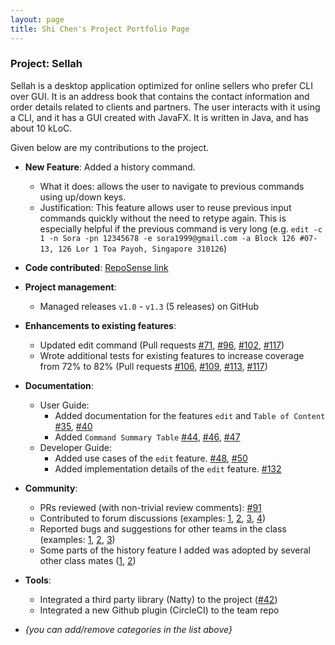 ```yaml
---
layout: page
title: Shi Chen's Project Portfolio Page
---
```


### Project: Sellah

Sellah is a desktop application optimized for online sellers who prefer CLI over GUI. It is an address book that
contains the contact information and order details related to clients and partners. The user interacts with it using a
CLI, and it has a GUI created with JavaFX. It is written in Java, and has about 10 kLoC.

Given below are my contributions to the project.

* **New Feature**: Added a history command.
    * What it does: allows the user to navigate to previous commands using up/down keys.
    * Justification: This feature allows user to reuse previous input commands quickly without the need to retype again.
      This is especially helpful if the previous command is very long (e.g.
      `edit -c 1 -n Sora -pn 12345678 -e sora1999@gmail.com -a Block 126 #07-13, 126 Lor 1 Toa Payoh, Singapore 310126`)

* **Code contributed**:
  [RepoSense link](https://nus-cs2103-ay2122s1.github.io/tp-dashboard/?search=skyblaise99&sort=groupTitle&sortWithin=title&timeframe=commit&mergegroup=&groupSelect=groupByRepos&breakdown=true&checkedFileTypes=docs~functional-code~test-code~other&since=2021-09-17&tabOpen=true&tabType=authorship&zFR=false&tabAuthor=SkyBlaise99&tabRepo=AY2122S1-CS2103T-T12-1%2Ftp%5Bmaster%5D&authorshipIsMergeGroup=false&authorshipFileTypes=docs~functional-code~test-code~other&authorshipIsBinaryFileTypeChecked=false)

* **Project management**:
    * Managed releases `v1.0` - `v1.3` (5 releases) on GitHub

* **Enhancements to existing features**:
    * Updated edit command (Pull requests [\#71](https://github.com/AY2122S1-CS2103T-T12-1/tp/pull/71),
      [\#96](https://github.com/AY2122S1-CS2103T-T12-1/tp/pull/96),
      [\#102](https://github.com/AY2122S1-CS2103T-T12-1/tp/pull/102),
      [\#117](https://github.com/AY2122S1-CS2103T-T12-1/tp/pull/117))
    * Wrote additional tests for existing features to increase coverage from 72% to 82% (Pull requests
      [\#106](https://github.com/AY2122S1-CS2103T-T12-1/tp/pull/106),
      [\#109](https://github.com/AY2122S1-CS2103T-T12-1/tp/pull/109),
      [\#113](https://github.com/AY2122S1-CS2103T-T12-1/tp/pull/113),
      [\#117](https://github.com/AY2122S1-CS2103T-T12-1/tp/pull/117))

* **Documentation**:
    * User Guide:
        * Added documentation for the features `edit` and `Table of Content`
          [\#35](https://github.com/AY2122S1-CS2103T-T12-1/tp/pull/35),
          [\#40](https://github.com/AY2122S1-CS2103T-T12-1/tp/pull/40)
        * Added `Command Summary Table` [\#44](https://github.com/AY2122S1-CS2103T-T12-1/tp/pull/44),
          [\#46](https://github.com/AY2122S1-CS2103T-T12-1/tp/pull/46),
          [\#47](https://github.com/AY2122S1-CS2103T-T12-1/tp/pull/47)
    * Developer Guide:
        * Added use cases of the `edit` feature. [\#48](https://github.com/AY2122S1-CS2103T-T12-1/tp/pull/48),
          [\#50](https://github.com/AY2122S1-CS2103T-T12-1/tp/pull/50)
        * Added implementation details of the `edit` feature.
          [\#132](https://github.com/AY2122S1-CS2103T-T12-1/tp/pull/132)

* **Community**:
    * PRs reviewed (with non-trivial review comments): [\#91](https://github.com/AY2122S1-CS2103T-T12-1/tp/pull/91)
    * Contributed to forum discussions (examples: [1](), [2](), [3](), [4]())
    * Reported bugs and suggestions for other teams in the class (examples: [1](), [2](), [3]())
    * Some parts of the history feature I added was adopted by several other class mates ([1](), [2]())

* **Tools**:
    * Integrated a third party library (Natty) to the project ([\#42]())
    * Integrated a new Github plugin (CircleCI) to the team repo

* _{you can add/remove categories in the list above}_
